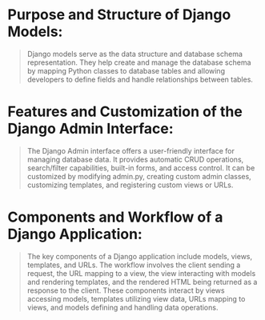 # Purpose and Structure of Django Models:

> Django models serve as the data structure and database schema representation. They help create and manage the database schema by mapping Python classes to database tables and allowing developers to define fields and handle relationships between tables.

# Features and Customization of the Django Admin Interface:

> The Django Admin interface offers a user-friendly interface for managing database data. It provides automatic CRUD operations, search/filter capabilities, built-in forms, and access control. It can be customized by modifying admin.py, creating custom admin classes, customizing templates, and registering custom views or URLs.

# Components and Workflow of a Django Application:

> The key components of a Django application include models, views, templates, and URLs. The workflow involves the client sending a request, the URL mapping to a view, the view interacting with models and rendering templates, and the rendered HTML being returned as a response to the client. These components interact by views accessing models, templates utilizing view data, URLs mapping to views, and models defining and handling data operations.